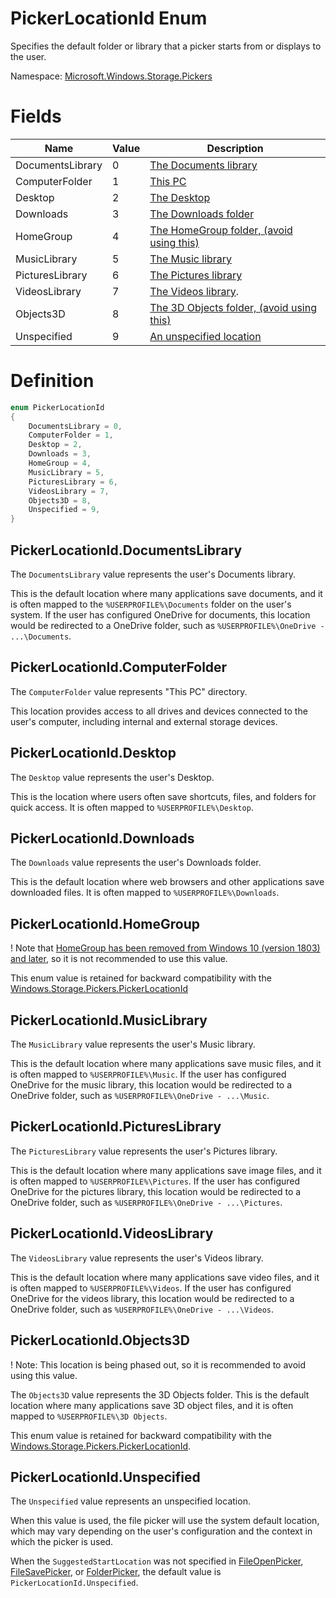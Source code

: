 PickerLocationId Enum
===

Specifies the default folder or library that a picker starts from or displays to the user.

Namespace: [Microsoft.Windows.Storage.Pickers](./Microsoft.Windows.Storage.Pickers.md)

# Fields

| **Name**           | **Value** | **Description**                                                 |
|--------------------|-----------|-----------------------------------------------------------------|
| DocumentsLibrary   | 0         | [The Documents library](#pickerlocationiddocumentslibrary)      |
| ComputerFolder     | 1         | [This PC](#pickerlocationidcomputerfolder)                      |
| Desktop            | 2         | [The Desktop](#pickerlocationiddesktop)                         |
| Downloads          | 3         | [The Downloads folder](#pickerlocationiddownloads)              |
| HomeGroup          | 4         | [The HomeGroup folder, (avoid using this)](#pickerlocationidhomegroup) |
| MusicLibrary       | 5         | [The Music library](#pickerlocationidmusiclibrary)              |
| PicturesLibrary    | 6         | [The Pictures library](#pickerlocationidpictureslibrary)        |
| VideosLibrary      | 7         | [The Videos library](#pickerlocationidvideoslibrary).           |
| Objects3D          | 8         | [The 3D Objects folder, (avoid using this)](#pickerlocationidobjects3d)|
| Unspecified        | 9         | [An unspecified location](#pickerlocationidunspecified)         |

# Definition

```C#
enum PickerLocationId
{
    DocumentsLibrary = 0,
    ComputerFolder = 1,
    Desktop = 2,
    Downloads = 3,
    HomeGroup = 4,
    MusicLibrary = 5,
    PicturesLibrary = 6,
    VideosLibrary = 7,
    Objects3D = 8,
    Unspecified = 9,
}
```

## PickerLocationId.DocumentsLibrary
The `DocumentsLibrary` value represents the user's Documents library.

This is the default location where many applications save documents, and it is often mapped 
to the `%USERPROFILE%\Documents` folder on the user's system. 
If the user has configured OneDrive for documents, this location would be redirected to a OneDrive 
folder, such as `%USERPROFILE%\OneDrive - ...\Documents`.

## PickerLocationId.ComputerFolder
The `ComputerFolder` value represents "This PC" directory.

This location provides access to all drives and devices connected to the user's computer, 
including internal and external storage devices.

## PickerLocationId.Desktop
The `Desktop` value represents the user's Desktop.

This is the location where users often save shortcuts, files, and folders for quick access. 
It is often mapped to `%USERPROFILE%\Desktop`.

## PickerLocationId.Downloads
The `Downloads` value represents the user's Downloads folder.

This is the default location where web browsers and other applications save downloaded files. 
It is often mapped to `%USERPROFILE%\Downloads`.

## PickerLocationId.HomeGroup
! Note that [HomeGroup has been removed from Windows 10 (version 1803) and later](https://support.microsoft.com/en-us/windows/homegroup-removed-from-windows-10-version-1803-07ca5db1-7bca-4d11-68a3-a31ff4a09979), 
so it is not recommended to use this value.

This enum value is retained for backward compatibility with the [Windows.Storage.Pickers.PickerLocationId](https://learn.microsoft.com/en-us/uwp/api/windows.storage.pickers.pickerlocationid)

## PickerLocationId.MusicLibrary
The `MusicLibrary` value represents the user's Music library.

This is the default location where many applications save music files, and it is often mapped 
to `%USERPROFILE%\Music`. If the user has configured OneDrive for the music library, this location 
would be redirected to a OneDrive folder, such as `%USERPROFILE%\OneDrive - ...\Music`.

## PickerLocationId.PicturesLibrary
The `PicturesLibrary` value represents the user's Pictures library.

This is the default location where many applications save image files, and it is often mapped 
to `%USERPROFILE%\Pictures`. If the user has configured OneDrive for the pictures library, this 
location would be redirected to a OneDrive folder, such as `%USERPROFILE%\OneDrive - ...\Pictures`.

## PickerLocationId.VideosLibrary
The `VideosLibrary` value represents the user's Videos library.

This is the default location where many applications save video files, and it is often mapped 
to `%USERPROFILE%\Videos`. If the user has configured OneDrive for the videos library, this location 
would be redirected to a OneDrive folder, such as `%USERPROFILE%\OneDrive - ...\Videos`.

## PickerLocationId.Objects3D
! Note: This location is being phased out, so it is recommended to avoid using this value.

The `Objects3D` value represents the 3D Objects folder. This is the default location where many 
applications save 3D object files, and it is often mapped to `%USERPROFILE%\3D Objects`.

This enum value is retained for backward compatibility with the [Windows.Storage.Pickers.PickerLocationId](https://learn.microsoft.com/en-us/uwp/api/windows.storage.pickers.pickerlocationid).

## PickerLocationId.Unspecified
The `Unspecified` value represents an unspecified location.

When this value is used, the file picker will use the system default location, which may vary 
depending on the user's configuration and the context in which the picker is used.

When the `SuggestedStartLocation` was not specified in [FileOpenPicker](./FileOpenPicker.md), 
[FileSavePicker](./FileSavePicker.md), or [FolderPicker](./FolderPicker.md), 
the default value is `PickerLocationId.Unspecified`.
